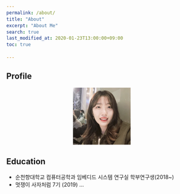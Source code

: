 ```yaml
---
permalink: /about/
title: "About"
excerpt: "About Me"
search: true
last_modified_at: 2020-01-23T13:00:00+09:00
toc: true

--- 
```


## Profile
<center><img src="/assets/img/me.jpg" width="30%" height="30%"></center>

## Education
 - 순천향대학교 컴퓨터공학과 임베디드 시스템 연구실 학부연구생(2018~)
 - 멋쟁이 사자처럼 7기 (2019)
...
